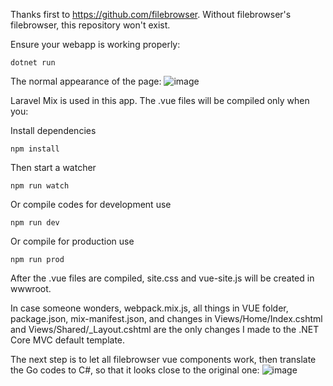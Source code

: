 Thanks first to https://github.com/filebrowser. Without filebrowser's filebrowser, this repository won't exist.

Ensure your webapp is working properly:
```
dotnet run
```
The normal appearance of the page:
![image](https://user-images.githubusercontent.com/92812919/215078822-4777f12d-7199-43fc-8907-85ad558801e9.png)

Laravel Mix is used in this app. The .vue files will be compiled only when you:

Install dependencies
```
npm install
```
Then start a watcher
```
npm run watch
```
Or compile codes for development use
```
npm run dev
```
Or compile for production use
```
npm run prod
```
After the .vue files are compiled, site.css and vue-site.js will be created in wwwroot.

In case someone wonders, webpack.mix.js, all things in VUE folder, package.json, mix-manifest.json, and changes in Views/Home/Index.cshtml and Views/Shared/_Layout.cshtml
are the only changes I made to the .NET Core MVC default template.

The next step is to let all filebrowser vue components work, then translate the Go codes to C#, so that it looks close to the original one:
![image](https://user-images.githubusercontent.com/92812919/215083854-b0307a7b-5f34-4077-b85e-48ea928dd8e2.png)


